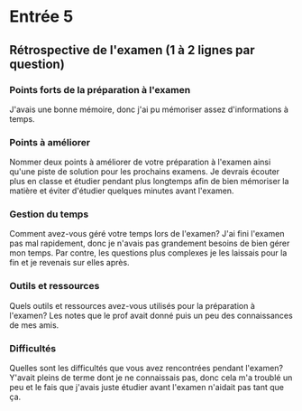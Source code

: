# Entrée 5
## Rétrospective de l'examen (1 à 2 lignes par question)

### Points forts de la préparation à l'examen
J'avais une bonne mémoire, donc j'ai pu mémoriser assez d'informations à temps.

### Points à améliorer
Nommer deux points à améliorer de votre préparation à l'examen ainsi qu'une piste de solution pour les prochains examens. 
Je devrais écouter plus en classe et étudier pendant plus longtemps afin de bien mémoriser la matière et éviter d'étudier quelques minutes avant l'examen.
### Gestion du temps
Comment avez-vous géré votre temps lors de l'examen?
J'ai fini l'examen pas mal rapidement, donc je n'avais pas grandement besoins de bien gérer mon temps. Par contre, les questions plus complexes je les laissais pour la fin et je revenais sur elles après.
### Outils et ressources
Quels outils et ressources avez-vous utilisés pour la préparation à l'examen?
Les notes que le prof avait donné puis un peu des connaissances de mes amis.
### Difficultés
Quelles sont les difficultés que vous avez rencontrées pendant l'examen?
Y'avait pleins de terme dont je ne connaissais pas, donc cela m'a troublé un peu et le fais que j'avais juste étudier avant l'examen n'aidait pas tant que ça.

